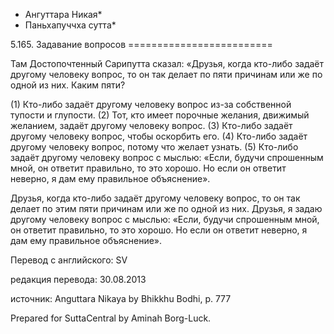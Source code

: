 * Ангуттара Никая*
* Паньхапуччха сутта*

5\.165\. Задавание вопросов
\=\=\=\=\=\=\=\=\=\=\=\=\=\=\=\=\=\=\=\=\=\=\=\=\=

Там Достопочтенный Сарипутта сказал: «Друзья, когда кто\-либо задаёт другому человеку вопрос, то он так делает по пяти причинам или же по одной из них\. Каким пяти?

\(1\) Кто\-либо задаёт другому человеку вопрос из\-за собственной тупости и глупости\. \(2\) Тот, кто имеет порочные желания, движимый желанием, задаёт другому человеку вопрос\. \(3\) Кто\-либо задаёт другому человеку вопрос, чтобы оскорбить его\. \(4\) Кто\-либо задаёт другому человеку вопрос, потому что желает узнать\. \(5\) Кто\-либо задаёт другому человеку вопрос с мыслью: «Если, будучи спрошенным мной, он ответит правильно, то это хорошо\. Но если он ответит неверно, я дам ему правильное объяснение»\.

Друзья, когда кто\-либо задаёт другому человеку вопрос, то он так делает по этим пяти причинам или же по одной из них\. Друзья, я задаю другому человеку вопрос с мыслью: «Если, будучи спрошенным мной, он ответит правильно, то это хорошо\. Но если он ответит неверно, я дам ему правильное объяснение»\.

Перевод с английского: SV

редакция перевода: 30\.08\.2013

источник: Anguttara Nikaya by Bhikkhu Bodhi, p\. 777

Prepared for SuttaCentral by Aminah Borg\-Luck\.